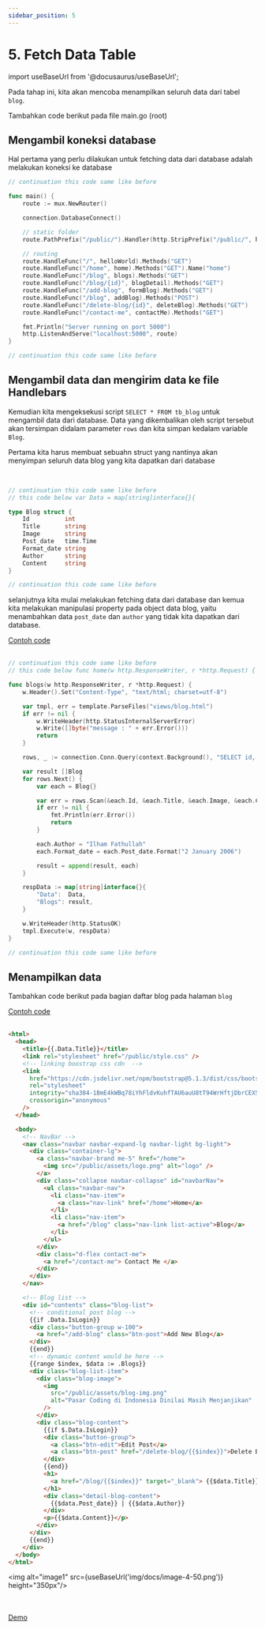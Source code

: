 ```yaml
---
sidebar_position: 5
---
```


# 5. Fetch Data Table

import useBaseUrl from '@docusaurus/useBaseUrl';

Pada tahap ini, kita akan mencoba menampilkan seluruh data dari tabel `blog`.

Tambahkan code berikut pada file main.go (root)

## Mengambil koneksi database
Hal pertama yang perlu dilakukan untuk fetching data dari database adalah melakukan koneksi ke database

```go {6} title="main.go"
// continuation this code same like before

func main() {
	route := mux.NewRouter()

	connection.DatabaseConnect()

	// static folder
	route.PathPrefix("/public/").Handler(http.StripPrefix("/public/", http.FileServer(http.Dir("./public/"))))

	// routing
	route.HandleFunc("/", helloWorld).Methods("GET")
	route.HandleFunc("/home", home).Methods("GET").Name("home")
	route.HandleFunc("/blog", blogs).Methods("GET")
	route.HandleFunc("/blog/{id}", blogDetail).Methods("GET")
	route.HandleFunc("/add-blog", formBlog).Methods("GET")
	route.HandleFunc("/blog", addBlog).Methods("POST")
	route.HandleFunc("/delete-blog/{id}", deleteBlog).Methods("GET")
	route.HandleFunc("/contact-me", contactMe).Methods("GET")

	fmt.Println("Server running on port 5000")
	http.ListenAndServe("localhost:5000", route)
}

// continuation this code same like before
```

## Mengambil data dan mengirim data ke file Handlebars

Kemudian kita mengeksekusi script `SELECT * FROM tb_blog` untuk mengambil data dari database. Data yang dikembalikan oleh script tersebut akan tersimpan didalam parameter `rows` dan kita simpan kedalam variable `Blog`. 

Pertama kita harus membuat sebuahn struct yang nantinya akan menyimpan seluruh data blog yang kita dapatkan dari database

<br />

```go {4-12} title="main.go"
// continuation this code same like before
// this code below var Data = map[string]interface{}{

type Blog struct {
	Id          int
	Title       string
	Image       string
	Post_date   time.Time
	Format_date string
	Author      string
	Content     string
}

// continuation this code same like before
```

selanjutnya kita mulai melakukan fetching data dari database dan kemua kita melakukan manipulasi property pada object data blog, yaitu menambahkan data `post_date` dan `author` yang tidak kita dapatkan dari database.

<a class="btn-example-code" href="https://github.com/demo-dumbways/ebook-code-result-chapter-2-golang/blob/day4-2-fetch-data-table/main.go">
Contoh code
</a>

<br />
<br />

```go {14-35} title="main.go"
// continuation this code same like before
// this code below func home(w http.ResponseWriter, r *http.Request) {

func blogs(w http.ResponseWriter, r *http.Request) {
	w.Header().Set("Content-Type", "text/html; charset=utf-8")

	var tmpl, err = template.ParseFiles("views/blog.html")
	if err != nil {
		w.WriteHeader(http.StatusInternalServerError)
		w.Write([]byte("message : " + err.Error()))
		return
	}

	rows, _ := connection.Conn.Query(context.Background(), "SELECT id, title, image, content, post_date FROM tb_blog ORDER BY id DESC")

	var result []Blog
	for rows.Next() {
		var each = Blog{}

		var err = rows.Scan(&each.Id, &each.Title, &each.Image, &each.Content, &each.Post_date)
		if err != nil {
			fmt.Println(err.Error())
			return
		}

		each.Author = "Ilham Fathullah"
		each.Format_date = each.Post_date.Format("2 January 2006")

		result = append(result, each)
	}

	respData := map[string]interface{}{
		"Data":  Data,
		"Blogs": result,
	}

	w.WriteHeader(http.StatusOK)
	tmpl.Execute(w, respData)
}

// continuation this code same like before
```

## Menampilkan data

Tambahkan code berikut pada bagian daftar blog pada halaman `blog`

<a class="btn-example-code" href="https://github.com/demo-dumbways/ebook-code-result-chapter-2-golang/blob/day4-2-fetch-data-table/views/blog.html">
Contoh code
</a>

<br />
<br />

```html {3,40,44,46,55,60,62,65,67,70} title="blog.html"
<html>
  <head>
    <title>{{.Data.Title}}</title>
    <link rel="stylesheet" href="/public/style.css" />
    <!-- linking boostrap css cdn  -->
    <link
      href="https://cdn.jsdelivr.net/npm/bootstrap@5.1.3/dist/css/bootstrap.min.css"
      rel="stylesheet"
      integrity="sha384-1BmE4kWBq78iYhFldvKuhfTAU6auU8tT94WrHftjDbrCEXSU1oBoqyl2QvZ6jIW3"
      crossorigin="anonymous"
    />
  </head>

  <body>
    <!-- NavBar -->
    <nav class="navbar navbar-expand-lg navbar-light bg-light">
      <div class="container-lg">
        <a class="navbar-brand me-5" href="/home">
          <img src="/public/assets/logo.png" alt="logo" />
        </a>
        <div class="collapse navbar-collapse" id="navbarNav">
          <ul class="navbar-nav">
            <li class="nav-item">
              <a class="nav-link" href="/home">Home</a>
            </li>
            <li class="nav-item">
              <a href="/blog" class="nav-link list-active">Blog</a>
            </li>
          </ul>
        </div>
        <div class="d-flex contact-me">
          <a href="/contact-me"> Contact Me </a>
        </div>
      </div>
    </nav>

    <!-- Blog list -->
    <div id="contents" class="blog-list">
      <!-- conditional post blog -->
      {{if .Data.IsLogin}}
      <div class="button-group w-100">
        <a href="/add-blog" class="btn-post">Add New Blog</a>
      </div>
      {{end}}
      <!-- dynamic content would be here -->
      {{range $index, $data := .Blogs}}
      <div class="blog-list-item">
        <div class="blog-image">
          <img
            src="/public/assets/blog-img.png"
            alt="Pasar Coding di Indonesia Dinilai Masih Menjanjikan"
          />
        </div>
        <div class="blog-content">
          {{if $.Data.IsLogin}}
          <div class="button-group">
            <a class="btn-edit">Edit Post</a>
            <a class="btn-post" href="/delete-blog/{{$index}}">Delete Blog</a>
          </div>
          {{end}}
          <h1>
            <a href="/blog/{{$index}}" target="_blank"> {{$data.Title}} </a>
          </h1>
          <div class="detail-blog-content">
            {{$data.Post_date}} | {{$data.Author}}
          </div>
          <p>{{$data.Content}}</p>
        </div>
      </div>
      {{end}}
    </div>
  </body>
</html>
```

<img alt="image1" src={useBaseUrl('img/docs/image-4-50.png')} height="350px"/>

<br />
<br />

<div>
<a class="btn-demo" href="https://personal-web-chapter-2.herokuapp.com/blog">
Demo
</a>
</div>

